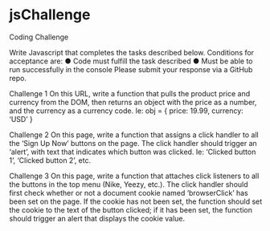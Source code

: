 # jsChallenge

Coding Challenge

Write Javascript that completes the tasks described below. Conditions for acceptance are:
● Code must fulfill the task described
● Must be able to run successfully in the console
Please submit your response via a GitHub repo.

Challenge 1
On this URL, write a function that pulls the product price and currency from the DOM, then
returns an object with the price as a number, and the currency as a currency code. Ie:
obj = {
price: 19.99,
currency: ‘USD’
}

Challenge 2
On this page, write a function that assigns a click handler to all the ‘Sign Up Now’ buttons on the
page. The click handler should trigger an ‘alert’, with text that indicates which button was
clicked. Ie:
‘Clicked button 1’, ‘Clicked button 2’, etc.

Challenge 3
On this page, write a function that attaches click listeners to all the buttons in the top menu
(Nike, Yeezy, etc.).
The click handler should first check whether or not a document cookie named ‘browserClick’ has
been set on the page. If the cookie has not been set, the function should set the cookie to the
text of the button clicked; if it has been set, the function should trigger an alert that displays the
cookie value.
